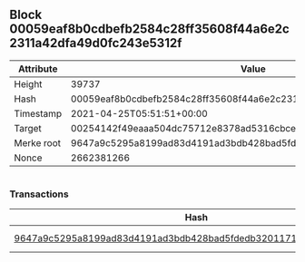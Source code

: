 ## Block 00059eaf8b0cdbefb2584c28ff35608f44a6e2c2311a42dfa49d0fc243e5312f

Attribute | Value
--- | ---
Height | 39737
Hash | 00059eaf8b0cdbefb2584c28ff35608f44a6e2c2311a42dfa49d0fc243e5312f
Timestamp | 2021-04-25T05:51:51+00:00
Target | 00254142f49eaaa504dc75712e8378ad5316cbcead634704b3734b6271167cc4
Merke root | 9647a9c5295a8199ad83d4191ad3bdb428bad5fdedb320117102149e37906946
Nonce | 2662381266

```

```

### Transactions

Hash | Amount
--- | ---
[9647a9c5295a8199ad83d4191ad3bdb428bad5fdedb320117102149e37906946](9647a9c5295a8199ad83d4191ad3bdb428bad5fdedb320117102149e37906946.md) | 10.00000000 SKEPTI 

